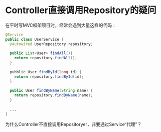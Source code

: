 # Controller直接调用Repository的疑问

在平时写MVC框架项目时，经常会遇到大量这样的代码：

```Java
@Service
public class UserService {
  @Autowired UserRepository repository;
  
  public List<User> findAll(){
    return repository.findAll();
  }
  
  puhblic User findById(long id) {
    return repository.findById(id);
  }
  
  public User findByName(String name) {
    return repository.findByName(name);
  }
  
  ...
}
```

为什么Controller不直接调用Repositoryer，非要通过Service“代理”？
